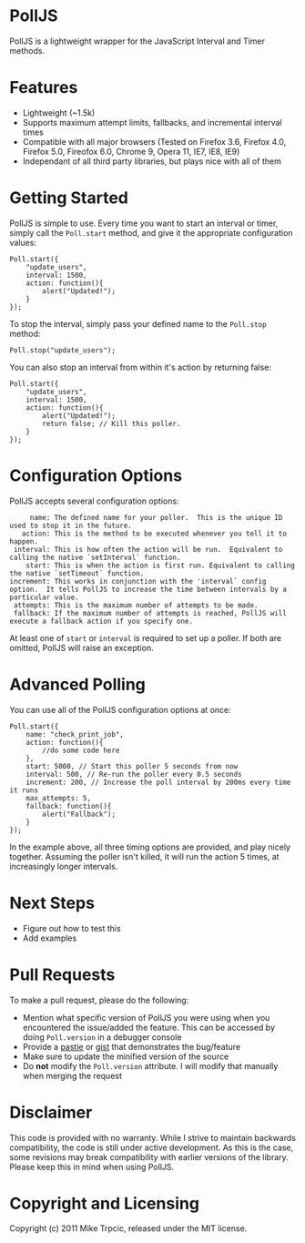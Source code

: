 # PollJS #
PollJS is a lightweight wrapper for the JavaScript Interval and Timer methods.

# Features #
* Lightweight (~1.5k)
* Supports maximum attempt limits, fallbacks, and incremental interval times
* Compatible with all major browsers (Tested on Firefox 3.6, Firefox 4.0, Firefox 5.0, Fireofox 6.0, Chrome 9, Opera 11, IE7, IE8, IE9)
* Independant of all third party libraries, but plays nice with all of them

# Getting Started #
PollJS is simple to use.  Every time you want to start an interval or timer, simply call the `Poll.start` method, and give it the appropriate configuration values:

    Poll.start({
        "update_users",
        interval: 1500,
        action: function(){
            alert("Updated!");
        }
    });

To stop the interval, simply pass your defined name to the `Poll.stop` method:

    Poll.stop("update_users");

You can also stop an interval from within it's action by returning false:

    Poll.start({
        "update_users",
        interval: 1500,
        action: function(){
            alert("Updated!");
            return false; // Kill this poller.
        }
    });

# Configuration Options #
PollJS accepts several configuration options:

         name: The defined name for your poller.  This is the unique ID used to stop it in the future.   
       action: This is the method to be executed whenever you tell it to happen.
     interval: This is how often the action will be run.  Equivalent to calling the native `setInterval` function.
        start: This is when the action is first run. Equivalent to calling the native `setTimeout` function.
    increment: This works in conjunction with the 'interval` config option.  It tells PollJS to increase the time between intervals by a particular value.
     attempts: This is the maximum number of attempts to be made.
     fallback: If the maximum number of attempts is reached, PollJS will execute a fallback action if you specify one.

At least one of `start` or `interval` is required to set up a poller.  If both are omitted, PollJS will raise an exception.

# Advanced Polling #
You can use all of the PollJS configuration options at once:

    Poll.start({
        name: "check_print_job",
        action: function(){
            //do some code here
        },
        start: 5000, // Start this poller 5 seconds from now
        interval: 500, // Re-run the poller every 0.5 seconds
        increment: 200, // Increase the poll interval by 200ms every time it runs
        max_attempts: 5,
        fallback: function(){
            alert("Fallback");
        }
    });

In the example above, all three timing options are provided, and play nicely together.  Assuming the poller isn't killed, it will run the action 5 times, at increasingly longer intervals.

# Next Steps #
* Figure out how to test this
* Add examples

# Pull Requests #
To make a pull request, please do the following:

* Mention what specific version of PollJS you were using when you encountered the issue/added the feature.  This can be accessed by doing `Poll.version` in a debugger console
* Provide a [pastie](http://pastie.org/) or [gist](https://gist.github.com/) that demonstrates the bug/feature
* Make sure to update the minified version of the source
* Do **not** modify the `Poll.version` attribute.  I will modify that manually when merging the request

# Disclaimer #
This code is provided with no warranty.  While I strive to maintain backwards compatibility, the code is still under active development.  As this is the case, some revisions may break compatibility with earlier versions of the library.  Please keep this in mind when using PollJS.

# Copyright and Licensing #
Copyright (c) 2011 Mike Trpcic, released under the MIT license.

